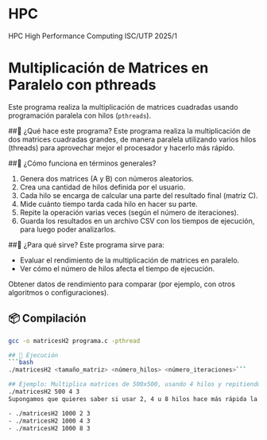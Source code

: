 # HPC
HPC High Performance Computing ISC/UTP 2025/1

# Multiplicación de Matrices en Paralelo con pthreads
Este programa realiza la multiplicación de matrices cuadradas usando programación paralela con hilos (`pthreads`).

##🧩 ¿Qué hace este programa?
Este programa realiza la multiplicación de dos matrices cuadradas grandes, de manera paralela utilizando varios hilos (threads) para aprovechar mejor el procesador y hacerlo más rápido.

##🧠 ¿Cómo funciona en términos generales?
1. Genera dos matrices (A y B) con números aleatorios.
2. Crea una cantidad de hilos definida por el usuario.
3. Cada hilo se encarga de calcular una parte del resultado final (matriz C).
4. Mide cuánto tiempo tarda cada hilo en hacer su parte.
5. Repite la operación varias veces (según el número de iteraciones).
6. Guarda los resultados en un archivo CSV con los tiempos de ejecución, para luego poder analizarlos.

##🧪 ¿Para qué sirve?
Este programa sirve para:
- Evaluar el rendimiento de la multiplicación de matrices en paralelo.
- Ver cómo el número de hilos afecta el tiempo de ejecución.

Obtener datos de rendimiento para comparar (por ejemplo, con otros algoritmos o configuraciones).

## 📦 Compilación

```bash
gcc -o matricesH2 programa.c -pthread

## 🚀 Ejecución
```bash
./matricesH2 <tamaño_matriz> <número_hilos> <número_iteraciones>```

## Ejemplo: Multiplica matrices de 500x500, usando 4 hilos y repitiendo el proceso 3 veces.
./matricesH2 500 4 3
Supongamos que quieres saber si usar 2, 4 u 8 hilos hace más rápida la multiplicación de matrices de 1000x1000. Puedes correr el programa así:

- ./matricesH2 1000 2 3
- ./matricesH2 1000 4 3
- ./matricesH2 1000 8 3


